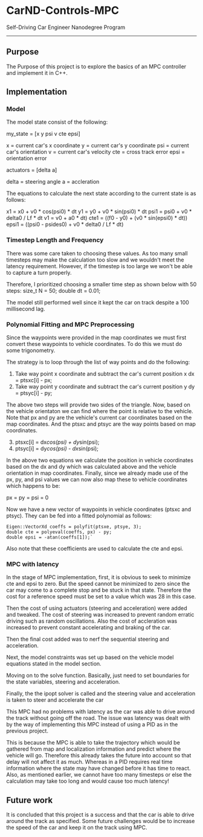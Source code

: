 # CarND-Controls-MPC
Self-Driving Car Engineer Nanodegree Program

---

## Purpose

The Purpose of this project is to explore the basics of an MPC controller and implement it in C++.  

## Implementation

### Model
The model state consist of the following:

my_state = [x y psi v cte epsi]

x = current car's x coordinate
y = current car's y coordinate
psi = current car's orientation
v = current car's velocity
cte = cross track error
epsi = orientation error

actuators =  [delta a]

delta = steering angle
a = accleration

The equations to calculate the next state according to the current state is as follows:

x1 = x0 + v0 * cos(psi0) * dt
y1 = y0 + v0 * sin(psi0) * dt
psi1 = psi0 + v0 * delta0 / Lf * dt
v1 = v0 + a0 * dt)
cte1 = ((f0 - y0) + (v0 * sin(epsi0) * dt))
epsi1 = ((psi0 - psides0) + v0 * delta0 / Lf * dt)


### Timestep Length and Frequency

There was some care taken to choosing these values.  As too many small timesteps may make the calculation too slow and we wouldn't meet the latency requirement.  However, if the timestep is too large we won't be able to capture a turn properly.

Therefore, I prioritized choosing a smaller time step as shown below with 50 steps:
size_t N = 50;
double dt = 0.01;

The model still performed well since it kept the car on track despite a 100 millisecond lag.

### Polynomial Fitting and MPC Preprocessing

Since the waypoints were provided in the map coordinates we must first convert these waypoints to vehicle coordinates.  To do this we must do some trigonometry.

The strategy is to loop through the list of way points and do the following:
1. Take way point x coordinate and subtract the car's current position x
	dx = ptsxc[i] - px;
2. Take way point y coordinate and subtract the car's current position y
	dy = ptsyc[i] - py;

  The above two steps will provide two sides of the triangle.  Now, based on the vehicle orientaton we can find where the point is relative to the vehicle.  Note that px and py are the vehicle's current car coordinates based on the map coordinates.  And the ptsxc and ptsyc are the way points based on map coordinates.

3.  ptsxc[i] = dx*cos(psi) + dy*sin(psi);
4.  ptsyc[i] = dy*cos(psi) - dx*sin(psi);

In the above two equations we calculate the position in vehicle coordinates based on the dx and dy which was calculated above and the vehicle orientation in map coordinates.  Finally, since we already made use of the px, py, and psi values we can now also map these to vehicle coordinates which happens to be:

px = py = psi = 0

Now we have a new vector of waypoints in vehicle coordinates (ptsxc and ptsyc).  They can be fed into a fitted polynomial as follows:

```
Eigen::VectorXd coeffs = polyfit(ptsxe, ptsye, 3);
double cte = polyeval(coeffs, px) - py;
double epsi = -atan(coeffs[1]);`
```

Also note that these coefficients are used to calculate the cte and epsi.

### MPC with latency

In the stage of MPC implementation, first, it is obvious to seek to minimize cte and epsi to zero.  But the speed cannot be minimized to zero since the car may come to a complete stop and be stuck in that state.  Therefore the cost for a reference speed must be set to a value which was 28 in this case. 

Then the cost of using actuators (steering and acceleration) were added and tweaked.  The cost of steering was increased to prevent random erratic driving such as random oscillations.  Also the cost of accleration was increased to prevent constant accelerating and braking of the car.

Then the final cost added was to nerf the sequential steering and acceleration.

Next, the model constraints was set up based on the vehicle model equations stated in the model section.

Moving on to the solve function.  Basically, just need to set boundaries for the state variables, steering and acceleration.

Finally, the the ipopt solver is called and the steering value and acceleration is taken to steer and accelerate the car

This MPC had no problems with latency as the car was able to drive around the track without going off the road.  The issue was latency was dealt with by the way of implementing this MPC instead of using a PID as in the previous project.  

This is because the MPC is able to take the trajectory which would be gathered from map and localization information and predict where the vehicle will go.  Therefore this already takes the future into account so that delay will not affect it as much.  Whereas in a PID requires real time information where the state may have changed before it has time to react.  Also, as mentioned earlier, we cannot have too many timesteps or else the calculation may take too long and would cause too much latency!

## Future work
It is concluded that this project is a success and that the car is able to drive around the track as specified.  Some future challenges would be to increase the speed of the car and keep it on the track using MPC.
